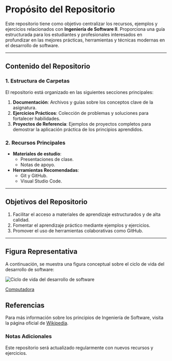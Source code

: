# Propósito del Repositorio

Este repositorio tiene como objetivo centralizar los recursos, ejemplos y ejercicios relacionados con **Ingeniería de Software II**. Proporciona una guía estructurada para los estudiantes y profesionales interesados en profundizar en las mejores prácticas, herramientas y técnicas modernas en el desarrollo de software.

---

## Contenido del Repositorio

### 1. Estructura de Carpetas

El repositorio está organizado en las siguientes secciones principales:

1. **Documentación**: Archivos y guías sobre los conceptos clave de la asignatura.
2. **Ejercicios Prácticos**: Colección de problemas y soluciones para fortalecer habilidades.
3. **Proyectos de Referencia**: Ejemplos de proyectos completos para demostrar la aplicación práctica de los principios aprendidos.

### 2. Recursos Principales

- **Materiales de estudio**:
  - Presentaciones de clase.
  - Notas de apoyo.
- **Herramientas Recomendadas**:
  - Git y GitHub.
  - Visual Studio Code.

---

## Objetivos del Repositorio

1. Facilitar el acceso a materiales de aprendizaje estructurados y de alta calidad.
2. Fomentar el aprendizaje práctico mediante ejemplos y ejercicios.
3. Promover el uso de herramientas colaborativas como GitHub.

---

## Figura Representativa

A continuación, se muestra una figura conceptual sobre el ciclo de vida del desarrollo de software:

![Ciclo de vida del desarrollo de software](https://upload.wikimedia.org/wikipedia/commons/e/e2/SDLC_-_Software_Development_Life_Cycle.jpg)

[Computadora](https://img.freepik.com/vector-premium/programador-feliz-codificacion-binaria-hombre-computadora-portatil_51635-8069.jpg)

## Referencias

Para más información sobre los principios de Ingeniería de Software, visita la página oficial de [Wikipedia](https://es.wikipedia.org/wiki/Ingenier%C3%ADa_de_software).


### Notas Adicionales

Este repositorio será actualizado regularmente con nuevos recursos y ejercicios.